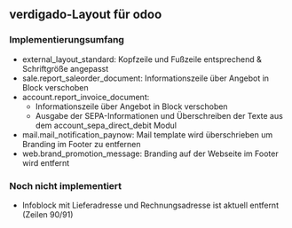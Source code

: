 ## verdigado-Layout für odoo

### Implementierungsumfang

- external_layout_standard: Kopfzeile und Fußzeile entsprechend & Schriftgröße angepasst
- sale.report_saleorder_document: Informationszeile über Angebot in Block verschoben
- account.report_invoice_document:
  * Informationszeile über Angebot in Block verschoben
  * Ausgabe der SEPA-Informationen und Überschreiben der Texte aus dem account_sepa_direct_debit Modul
- mail.mail_notification_paynow: Mail template wird überschrieben um Branding im Footer zu entfernen
- web.brand_promotion_message: Branding auf der Webseite im Footer wird entfernt


### Noch nicht implementiert

- Infoblock mit Lieferadresse und Rechnungsadresse ist aktuell entfernt (Zeilen 90/91)
